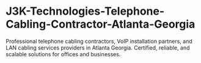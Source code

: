 # J3K-Technologies-Telephone-Cabling-Contractor-Atlanta-Georgia
Professional telephone cabling contractors, VoIP installation partners, and LAN cabling services providers in Atlanta Georgia. Certified, reliable, and scalable solutions for offices and businesses.

